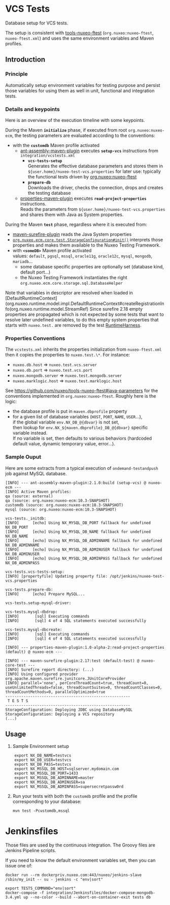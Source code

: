 # VCS Tests

Database setup for VCS tests.

The setup is consistent with [tools-nuxeo-ftest](https://github.com/nuxeo/tools-nuxeo-ftest) (`org.nuxeo:nuxeo-ftest`, `nuxeo-ftest.xml`) and uses the same environment variables and Maven profiles.

## Introduction

### Principle

Automatically setup environment variables for testing purpose and persist those variables for using them as well in unit, functional and integration tests.

### Details and keypoints

Here is an overview of the execution timeline with some keypoints.


During the Maven **`initialize`** phase, if executed from root `org.nuxeo:nuxeo-ecm`, the testing parameters are evaluated according to the conventions:

- with the **`customdb`** Maven profile activated
    - [ant-assembly-maven-plugin](https://github.com/nuxeo/ant-assembly-maven-plugin) executes **`setup-vcs`** instructions from `integration/vcstests.xml`
        - **`vcs-tests-setup`**  
        Generates the effective database parameters and stores them in `${user.home}/nuxeo-test-vcs.properties` for later use: typically the functional tests driven by [org.nuxeo:nuxeo-ftest](https://github.com/nuxeo/tools-nuxeo-ftest)
        - **`prepare-db`**  
          Downloads the driver, checks the connection, drops and creates the testing database
    - [properties-maven-plugin](https://www.mojohaus.org/properties-maven-plugin/) executes **`read-project-properties`** instructions.  
          Reads the parameters from `${user.home}/nuxeo-test-vcs.properties` and shares them with Java as System properties.

During the Maven **`test`** phase, regardless where it is executed from:

- [maven-surefire-plugin](https://maven.apache.org/surefire/maven-surefire-plugin/) reads the Java System properties
- [`org.nuxeo.ecm.core.test.StorageConfiguration#init()`](https://github.com/nuxeo/nuxeo/blob/master/nuxeo-core/nuxeo-core-test/src/main/java/org/nuxeo/ecm/core/test/StorageConfiguration.java#L120) interprets those properties and makes them available to the Nuxeo Testing Framework.
- with **`<someDB>`** Maven profile activated  
  values: `default`, `pgsql`, `mssql`, `oracle11g`, `oracle12c`, `mysql`, `mongodb`, `mariadb`...
    - some database specific properties are optionally set (database kind, default port...)
    - the Nuxeo Testing Framework instantiates the right `org.nuxeo.ecm.core.storage.sql.DatabaseHelper`

Note that variables in descriptor are resolved when loaded in [DefaultRuntimeContext](org.nuxeo.runtime.model.impl.DefaultRuntimeContext#createRegistrationInfo(org.nuxeo.runtime.model.StreamRef)
Since surefire 2.18 empty properties are propagated which is not expected by some tests that
want to resolve later undefined variables, to do this empty system properties that starts with `nuxeo.test.`
are removed by the test [RuntimeHarness](org.nuxeo.runtime.test.RuntimeHarnessImpl#wipeEmptyTestSystemProperties).

### Properties Conventions

The `vcstests.xml` inherits the properties initialization from `nuxeo-ftest.xml` then it copies the properties to `nuxeo.test.\*`. For instance:

- `nuxeo.db.host` => `nuxeo.test.vcs.server`
- `nuxeo.db.port` => `nuxeo.test.vcs.port`
- `nuxeo.mongodb.server` => `nuxeo.test.mongodb.server`
- `nuxeo.marklogic.host` => `nuxeo.test.marklogic.host`

See https://github.com/nuxeo/tools-nuxeo-ftest#java-parameters for the conventions implemented in `org.nuxeo:nuxeo-ftest`. Roughly here is the logic:

- the database profile is put in `maven.dbprofile` property
- for a given list of database variables (`HOST`, `PORT`, `NAME`, `USER`...),  
  if the global variable `env.NX_DB_@{dbvar}` is not set,  
  then lookup for `env.NX_${maven.dbprofile}_DB_@{dbvar}` specific variable instead.  
  If no variable is set, then defaults to various behaviors (hardcoded default value, dynamic temporary value, error...).


### Sample Ouput

Here are some extracts from a typical execution of `ondemand-testandpush` job against MySQL database.

```
[INFO] --- ant-assembly-maven-plugin:2.1.0:build (setup-vcs) @ nuxeo-ecm ---
[INFO] Active Maven profiles:
qa (source: external)
qa (source: org.nuxeo:nuxeo-ecm:10.3-SNAPSHOT)
customdb (source: org.nuxeo:nuxeo-ecm:10.3-SNAPSHOT)
mysql (source: org.nuxeo:nuxeo-ecm:10.3-SNAPSHOT)

vcs-tests._initdb:
[INFO]      [echo] Using NX_MYSQL_DB_PORT fallback for undefined NX_DB_PORT
[INFO]      [echo] Using NX_MYSQL_DB_NAME fallback for undefined NX_DB_NAME
[INFO]      [echo] Using NX_MYSQL_DB_ADMINNAME fallback for undefined NX_DB_ADMINNAME
[INFO]      [echo] Using NX_MYSQL_DB_ADMINUSER fallback for undefined NX_DB_ADMINUSER
[INFO]      [echo] Using NX_MYSQL_DB_ADMINPASS fallback for undefined NX_DB_ADMINPASS

vcs-tests.vcs-tests-setup:
[INFO] [propertyfile] Updating property file: /opt/jenkins/nuxeo-test-vcs.properties

vcs-tests.prepare-db:
[INFO]      [echo] Prepare MySQL...

vcs-tests.setup-mysql-driver:

vcs-tests.mysql-dbdrop:
[INFO]       [sql] Executing commands
[INFO]       [sql] 4 of 4 SQL statements executed successfully

vcs-tests.mysql-dbcreate:
[INFO]       [sql] Executing commands
[INFO]       [sql] 4 of 4 SQL statements executed successfully

[INFO] --- properties-maven-plugin:1.0-alpha-2:read-project-properties (default) @ nuxeo-ecm ---

[INFO] --- maven-surefire-plugin:2.17:test (default-test) @ nuxeo-core-test ---
[INFO] Surefire report directory: (...)
[INFO] Using configured provider org.apache.maven.surefire.junitcore.JUnitCoreProvider
[INFO] parallel='none', perCoreThreadCount=true, threadCount=0, useUnlimitedThreads=false, threadCountSuites=0, threadCountClasses=0, threadCountMethods=0, parallelOptimized=true
-------------------------------------------------------
 T E S T S
-------------------------------------------------------
StorageConfiguration: Deploying JDBC using DatabaseMySQL
StorageConfiguration: Deploying a VCS repository
(...)
```

## Usage

1) Sample Environment setup

```
    export NX_DB_NAME=testvcs
    export NX_DB_USER=testvcs
    export NX_DB_PASS=testvcs
    export NX_MSSQL_DB_HOST=sqlserver.mydomain.com
    export NX_MSSQL_DB_PORT=1433
    export NX_MSSQL_DB_ADMINNAME=master
    export NX_MSSQL_DB_ADMINUSER=sa
    export NX_MSSQL_DB_ADMINPASS=supersecretpassw0rd
```

2) Run your tests with both the `customdb` profile and the profile corresponding to your database:

    `mvn test -Pcustomdb,mssql`

# Jenkinsfiles

Those files are used by the continuous integration.
The Groovy files are Jenkins Pipeline scripts.

If you need to know the default environment variables set, then you can issue one of:

    docker run --rm dockerpriv.nuxeo.com:443/nuxeo/jenkins-slave /sbin/my_init -- su - jenkins -c "env|sort"

    export TESTS_COMMAND="env|sort"
    docker-compose -f integration/Jenkinsfiles/docker-compose-mongodb-3.4.yml up --no-color --build --abort-on-container-exit tests db
